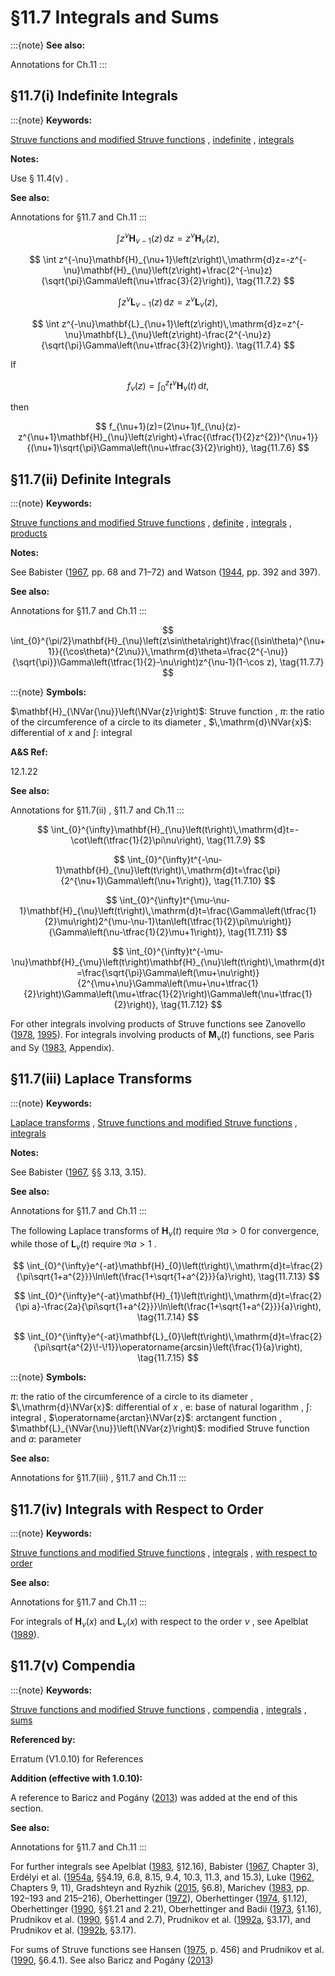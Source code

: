 # §11.7 Integrals and Sums

:::{note}
**See also:**

Annotations for Ch.11
:::


## §11.7(i) Indefinite Integrals

:::{note}
**Keywords:**

[Struve functions and modified Struve functions](http://dlmf.nist.gov/search/search?q=Struve%20functions%20and%20modified%20Struve%20functions) , [indefinite](http://dlmf.nist.gov/search/search?q=indefinite) , [integrals](http://dlmf.nist.gov/search/search?q=integrals)

**Notes:**

Use § 11.4(v) .

**See also:**

Annotations for §11.7 and Ch.11
:::


<a id="E1"></a>
$$
\int z^{\nu}\mathbf{H}_{\nu-1}\left(z\right)\,\mathrm{d}z=z^{\nu}\mathbf{H}_{\nu}\left(z\right), \tag{11.7.1}
$$


<a id="E2"></a>
$$
\int z^{-\nu}\mathbf{H}_{\nu+1}\left(z\right)\,\mathrm{d}z=-z^{-\nu}\mathbf{H}_{\nu}\left(z\right)+\frac{2^{-\nu}z}{\sqrt{\pi}\Gamma\left(\nu+\tfrac{3}{2}\right)}, \tag{11.7.2}
$$


<a id="E3"></a>
$$
\int z^{\nu}\mathbf{L}_{\nu-1}\left(z\right)\,\mathrm{d}z=z^{\nu}\mathbf{L}_{\nu}\left(z\right), \tag{11.7.3}
$$


<a id="E4"></a>
$$
\int z^{-\nu}\mathbf{L}_{\nu+1}\left(z\right)\,\mathrm{d}z=z^{-\nu}\mathbf{L}_{\nu}\left(z\right)-\frac{2^{-\nu}z}{\sqrt{\pi}\Gamma\left(\nu+\tfrac{3}{2}\right)}. \tag{11.7.4}
$$

If


<a id="E5"></a>
$$
f_{\nu}(z)=\int_{0}^{z}t^{\nu}\mathbf{H}_{\nu}\left(t\right)\,\mathrm{d}t, \tag{11.7.5}
$$

then


<a id="E6"></a>
$$
f_{\nu+1}(z)=(2\nu+1)f_{\nu}(z)-z^{\nu+1}\mathbf{H}_{\nu}\left(z\right)+\frac{(\tfrac{1}{2}z^{2})^{\nu+1}}{(\nu+1)\sqrt{\pi}\Gamma\left(\nu+\tfrac{3}{2}\right)}, \tag{11.7.6}
$$


## §11.7(ii) Definite Integrals

:::{note}
**Keywords:**

[Struve functions and modified Struve functions](http://dlmf.nist.gov/search/search?q=Struve%20functions%20and%20modified%20Struve%20functions) , [definite](http://dlmf.nist.gov/search/search?q=definite) , [integrals](http://dlmf.nist.gov/search/search?q=integrals) , [products](http://dlmf.nist.gov/search/search?q=products)

**Notes:**

See Babister ([1967](./bib/B.html#bib166 "Transcendental Functions Satisfying Nonhomogeneous Linear Differential Equations"), pp. 68 and 71–72) and Watson ([1944](./bib/W.html#bib2380 "A Treatise on the Theory of Bessel Functions"), pp. 392 and 397).

**See also:**

Annotations for §11.7 and Ch.11
:::


<a id="E7"></a>
$$
\int_{0}^{\pi/2}\mathbf{H}_{\nu}\left(z\sin\theta\right)\frac{(\sin\theta)^{\nu+1}}{(\cos\theta)^{2\nu}}\,\mathrm{d}\theta=\frac{2^{-\nu}}{\sqrt{\pi}}\Gamma\left(\tfrac{1}{2}-\nu\right)z^{\nu-1}(1-\cos z), \tag{11.7.7}
$$

:::{note}
**Symbols:**

$\mathbf{H}_{\NVar{\nu}}\left(\NVar{z}\right)$: Struve function , $\pi$: the ratio of the circumference of a circle to its diameter , $\,\mathrm{d}\NVar{x}$: differential of $x$ and $\int$: integral

**A&S Ref:**

12.1.22

**See also:**

Annotations for §11.7(ii) , §11.7 and Ch.11
:::


<a id="E9"></a>
$$
\int_{0}^{\infty}\mathbf{H}_{\nu}\left(t\right)\,\mathrm{d}t=-\cot\left(\tfrac{1}{2}\pi\nu\right), \tag{11.7.9}
$$


<a id="E10"></a>
$$
\int_{0}^{\infty}t^{-\nu-1}\mathbf{H}_{\nu}\left(t\right)\,\mathrm{d}t=\frac{\pi}{2^{\nu+1}\Gamma\left(\nu+1\right)}, \tag{11.7.10}
$$


<a id="E11"></a>
$$
\int_{0}^{\infty}t^{\mu-\nu-1}\mathbf{H}_{\nu}\left(t\right)\,\mathrm{d}t=\frac{\Gamma\left(\tfrac{1}{2}\mu\right)2^{\mu-\nu-1}\tan\left(\tfrac{1}{2}\pi\mu\right)}{\Gamma\left(\nu-\tfrac{1}{2}\mu+1\right)}, \tag{11.7.11}
$$


<a id="E12"></a>
$$
\int_{0}^{\infty}t^{-\mu-\nu}\mathbf{H}_{\mu}\left(t\right)\mathbf{H}_{\nu}\left(t\right)\,\mathrm{d}t=\frac{\sqrt{\pi}\Gamma\left(\mu+\nu\right)}{2^{\mu+\nu}\Gamma\left(\mu+\nu+\tfrac{1}{2}\right)\Gamma\left(\mu+\tfrac{1}{2}\right)\Gamma\left(\nu+\tfrac{1}{2}\right)}, \tag{11.7.12}
$$

For other integrals involving products of Struve functions see Zanovello ([1978](./bib/Z.html#bib2482 "Su un integrale definito del prodotto di due funzioni di Struve"), [1995](./bib/Z.html#bib2483 "Numerical analysis of Struve functions with applications to other special functions")). For integrals involving products of $\mathbf{M}_{\nu}\left(t\right)$ functions, see Paris and Sy ([1983](./bib/P.html#bib1846 "Influence of equilibrium shear flow along the magnetic field on the resistive tearing instability"), Appendix).


## §11.7(iii) Laplace Transforms

:::{note}
**Keywords:**

[Laplace transforms](http://dlmf.nist.gov/search/search?q=Laplace%20transforms) , [Struve functions and modified Struve functions](http://dlmf.nist.gov/search/search?q=Struve%20functions%20and%20modified%20Struve%20functions) , [integrals](http://dlmf.nist.gov/search/search?q=integrals)

**Notes:**

See Babister ([1967](./bib/B.html#bib166 "Transcendental Functions Satisfying Nonhomogeneous Linear Differential Equations"), §§ 3.13, 3.15).

**See also:**

Annotations for §11.7 and Ch.11
:::

The following Laplace transforms of $\mathbf{H}_{\nu}\left(t\right)$ require $\Re a>0$ for convergence, while those of $\mathbf{L}_{\nu}\left(t\right)$ require $\Re a>1$ .


<a id="E13"></a>
$$
\int_{0}^{\infty}e^{-at}\mathbf{H}_{0}\left(t\right)\,\mathrm{d}t=\frac{2}{\pi\sqrt{1+a^{2}}}\ln\left(\frac{1+\sqrt{1+a^{2}}}{a}\right), \tag{11.7.13}
$$


<a id="E14"></a>
$$
\int_{0}^{\infty}e^{-at}\mathbf{H}_{1}\left(t\right)\,\mathrm{d}t=\frac{2}{\pi
a}-\frac{2a}{\pi\sqrt{1+a^{2}}}\ln\left(\frac{1+\sqrt{1+a^{2}}}{a}\right), \tag{11.7.14}
$$


<a id="E15"></a>
$$
\int_{0}^{\infty}e^{-at}\mathbf{L}_{0}\left(t\right)\,\mathrm{d}t=\frac{2}{\pi\sqrt{a^{2}\!-\!1}}\operatorname{arcsin}\left(\frac{1}{a}\right), \tag{11.7.15}
$$

:::{note}
**Symbols:**

$\pi$: the ratio of the circumference of a circle to its diameter , $\,\mathrm{d}\NVar{x}$: differential of $x$ , $\mathrm{e}$: base of natural logarithm , $\int$: integral , $\operatorname{arctan}\NVar{z}$: arctangent function , $\mathbf{L}_{\NVar{\nu}}\left(\NVar{z}\right)$: modified Struve function and $a$: parameter

**See also:**

Annotations for §11.7(iii) , §11.7 and Ch.11
:::


## §11.7(iv) Integrals with Respect to Order

:::{note}
**Keywords:**

[Struve functions and modified Struve functions](http://dlmf.nist.gov/search/search?q=Struve%20functions%20and%20modified%20Struve%20functions) , [integrals](http://dlmf.nist.gov/search/search?q=integrals) , [with respect to order](http://dlmf.nist.gov/search/search?q=with%20respect%20to%20order)

**See also:**

Annotations for §11.7 and Ch.11
:::

For integrals of $\mathbf{H}_{\nu}\left(x\right)$ and $\mathbf{L}_{\nu}\left(x\right)$ with respect to the order $\nu$ , see Apelblat ([1989](./bib/index.html#bib112 "Derivatives and integrals with respect to the order of the Struve functions ⁢ H ν ( x ) and ⁢ L ν ( x )")).


## §11.7(v) Compendia

:::{note}
**Keywords:**

[Struve functions and modified Struve functions](http://dlmf.nist.gov/search/search?q=Struve%20functions%20and%20modified%20Struve%20functions) , [compendia](http://dlmf.nist.gov/search/search?q=compendia) , [integrals](http://dlmf.nist.gov/search/search?q=integrals) , [sums](http://dlmf.nist.gov/search/search?q=sums)

**Referenced by:**

Erratum (V1.0.10) for References

**Addition (effective with 1.0.10):**

A reference to Baricz and Pogány ([2013](./bib/B.html#bib12 "Integral representations and summations of the modified Struve function")) was added at the end of this section.

**See also:**

Annotations for §11.7 and Ch.11
:::

For further integrals see Apelblat ([1983](./bib/index.html#bib111 "Table of Definite and Infinite Integrals"), §12.16), Babister ([1967](./bib/B.html#bib166 "Transcendental Functions Satisfying Nonhomogeneous Linear Differential Equations"), Chapter 3), Erdélyi et al. ([1954a](./bib/E.html#bib753 "Tables of Integral Transforms. Vol. I"), §§4.19, 6.8, 8.15, 9.4, 10.3, 11.3, and 15.3), Luke ([1962](./bib/L.html#bib1492 "Integrals of Bessel Functions"), Chapters 9, 11), Gradshteyn and Ryzhik ([2015](./bib/G.html#bib972 "Table of integrals, series, and products"), §6.8), Marichev ([1983](./bib/M.html#bib1546 "Handbook of Integral Transforms of Higher Transcendental Functions: Theory and Algorithmic Tables"), pp. 192–193 and 215–216), Oberhettinger ([1972](./bib/O.html#bib1742 "Tables of Bessel Transforms")), Oberhettinger ([1974](./bib/O.html#bib1744 "Tables of Mellin Transforms"), §1.12), Oberhettinger ([1990](./bib/O.html#bib1745 "Tables of Fourier Transforms and Fourier Transforms of Distributions"), §§1.21 and 2.21), Oberhettinger and Badii ([1973](./bib/O.html#bib1746 "Tables of Laplace Transforms"), §1.16), Prudnikov et al. ([1990](./bib/P.html#bib1905 "Integrals and Series: More Special Functions, Vol. 3"), §§1.4 and 2.7), Prudnikov et al. ([1992a](./bib/P.html#bib1906 "Integrals and Series: Direct Laplace Transforms, Vol. 4"), §3.17), and Prudnikov et al. ([1992b](./bib/P.html#bib1907 "Integrals and Series: Inverse Laplace Transforms, Vol. 5"), §3.17).

For sums of Struve functions see Hansen ([1975](./bib/H.html#bib1035 "A Table of Series and Products"), p. 456) and Prudnikov et al. ([1990](./bib/P.html#bib1905 "Integrals and Series: More Special Functions, Vol. 3"), §6.4.1). See also Baricz and Pogány ([2013](./bib/B.html#bib12 "Integral representations and summations of the modified Struve function"))
